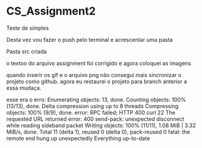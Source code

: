 # CS_Assignment2

Teste de simples

Desta vez vou fazer o push pelo terminal e acrescentar uma pasta

Pasta src criada 

o textoo do arquivo assignment foi corrigido e agora coloquei as imagens


quando inserir os gif e o arquivo png não consegui mais sincronizar o projeto como github.
agora eu restaurei o projeto para branch anterior a essa mudaça.

esse era o erro:
Enumerating objects: 13, done.
Counting objects: 100% (13/13), done.
Delta compression using up to 8 threads
Compressing objects: 100% (9/9), done.
error: RPC failed; HTTP 400 curl 22 The requested URL returned error: 400
send-pack: unexpected disconnect while reading sideband packet
Writing objects: 100% (11/11), 1.08 MiB | 3.32 MiB/s, done.
Total 11 (delta 1), reused 0 (delta 0), pack-reused 0
fatal: the remote end hung up unexpectedly
Everything up-to-date



